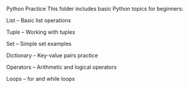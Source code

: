Python Practice
This folder includes basic Python topics for beginners:

List – Basic list operations

Tuple – Working with tuples

Set – Simple set examples

Dictionary – Key-value pairs practice

Operators – Arithmetic and logical operators

Loops – for and while loops
